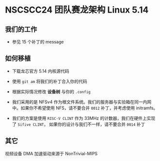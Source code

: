 # NSCSCC24 团队赛龙架构 Linux 5.14

## 我们的工作

- 参见 15 个补丁的 message

## 如何移植

- 下载龙芯官方 5.14 内核源代码

- 使用 `git am` 将我们的补丁合入你的代码

- 根据实际情况修改 **设备树** 与你的 `.config`

- 我们采用的是 NFSv4 作为根文件系统。我们的服务器与实验箱在同一内网中。如果你不希望使用 NFS，请不要合并 `0012` 补丁，并考虑使用 initramfs。

- 我们的方案是使用 `RISC-V CLINT` 作为 33MHz 的计数器，我们在硬件上实现了 `Sifive CLINT`， 如果你的设计与我们不一样，请不要合并 `0014` 补丁

## 其它

视频设备 DMA 加速驱动来源于 NonTrivial-MIPS
